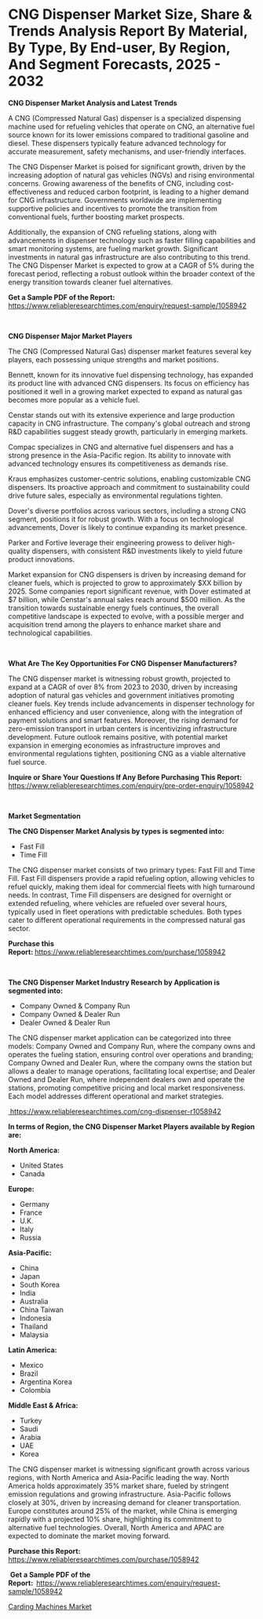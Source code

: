 <p><h1>CNG Dispenser Market Size, Share & Trends Analysis Report By Material, By Type, By End-user, By Region, And Segment Forecasts, 2025 - 2032</h1></p><p><strong>CNG Dispenser Market Analysis and Latest Trends</strong></p>
<p><p>A CNG (Compressed Natural Gas) dispenser is a specialized dispensing machine used for refueling vehicles that operate on CNG, an alternative fuel source known for its lower emissions compared to traditional gasoline and diesel. These dispensers typically feature advanced technology for accurate measurement, safety mechanisms, and user-friendly interfaces.</p><p>The CNG Dispenser Market is poised for significant growth, driven by the increasing adoption of natural gas vehicles (NGVs) and rising environmental concerns. Growing awareness of the benefits of CNG, including cost-effectiveness and reduced carbon footprint, is leading to a higher demand for CNG infrastructure. Governments worldwide are implementing supportive policies and incentives to promote the transition from conventional fuels, further boosting market prospects.</p><p>Additionally, the expansion of CNG refueling stations, along with advancements in dispenser technology such as faster filling capabilities and smart monitoring systems, are fueling market growth. Significant investments in natural gas infrastructure are also contributing to this trend. The CNG Dispenser Market is expected to grow at a CAGR of 5% during the forecast period, reflecting a robust outlook within the broader context of the energy transition towards cleaner fuel alternatives.</p></p>
<p><strong>Get a Sample PDF of the Report:&nbsp;</strong> <a href="https://www.reliableresearchtimes.com/enquiry/request-sample/1058942?utm_campaign=2740&utm_medium=2&utm_source=Github&utm_content=ia&utm_term=10042025&utm_id=cng-dispenser">https://www.reliableresearchtimes.com/enquiry/request-sample/1058942</a></p>
<p>&nbsp;</p>
<p><strong>CNG Dispenser Major Market Players</strong></p>
<p><p>The CNG (Compressed Natural Gas) dispenser market features several key players, each possessing unique strengths and market positions. </p><p>Bennett, known for its innovative fuel dispensing technology, has expanded its product line with advanced CNG dispensers. Its focus on efficiency has positioned it well in a growing market expected to expand as natural gas becomes more popular as a vehicle fuel.</p><p>Censtar stands out with its extensive experience and large production capacity in CNG infrastructure. The company's global outreach and strong R&D capabilities suggest steady growth, particularly in emerging markets.</p><p>Compac specializes in CNG and alternative fuel dispensers and has a strong presence in the Asia-Pacific region. Its ability to innovate with advanced technology ensures its competitiveness as demands rise.</p><p>Kraus emphasizes customer-centric solutions, enabling customizable CNG dispensers. Its proactive approach and commitment to sustainability could drive future sales, especially as environmental regulations tighten.</p><p>Dover's diverse portfolios across various sectors, including a strong CNG segment, positions it for robust growth. With a focus on technological advancements, Dover is likely to continue expanding its market presence.</p><p>Parker and Fortive leverage their engineering prowess to deliver high-quality dispensers, with consistent R&D investments likely to yield future product innovations.</p><p>Market expansion for CNG dispensers is driven by increasing demand for cleaner fuels, which is projected to grow to approximately $XX billion by 2025. Some companies report significant revenue, with Dover estimated at $7 billion, while Censtar's annual sales reach around $500 million. As the transition towards sustainable energy fuels continues, the overall competitive landscape is expected to evolve, with a possible merger and acquisition trend among the players to enhance market share and technological capabilities.</p></p>
<p>&nbsp;</p>
<p><strong>What Are The Key Opportunities For CNG Dispenser Manufacturers?</strong></p>
<p><p>The CNG dispenser market is witnessing robust growth, projected to expand at a CAGR of over 8% from 2023 to 2030, driven by increasing adoption of natural gas vehicles and government initiatives promoting cleaner fuels. Key trends include advancements in dispenser technology for enhanced efficiency and user convenience, along with the integration of payment solutions and smart features. Moreover, the rising demand for zero-emission transport in urban centers is incentivizing infrastructure development. Future outlook remains positive, with potential market expansion in emerging economies as infrastructure improves and environmental regulations tighten, positioning CNG as a viable alternative fuel source.</p></p>
<p><strong>Inquire or Share Your Questions If Any Before Purchasing This Report:</strong> <a href="https://www.reliableresearchtimes.com/enquiry/pre-order-enquiry/1058942?utm_campaign=2740&utm_medium=2&utm_source=Github&utm_content=ia&utm_term=10042025&utm_id=cng-dispenser">https://www.reliableresearchtimes.com/enquiry/pre-order-enquiry/1058942</a></p>
<p>&nbsp;</p>
<p><strong>Market Segmentation</strong></p>
<p><strong>The CNG Dispenser Market Analysis by types is segmented into:</strong></p>
<p><ul><li>Fast Fill</li><li>Time Fill</li></ul></p>
<p><p>The CNG dispenser market consists of two primary types: Fast Fill and Time Fill. Fast Fill dispensers provide a rapid refueling option, allowing vehicles to refuel quickly, making them ideal for commercial fleets with high turnaround needs. In contrast, Time Fill dispensers are designed for overnight or extended refueling, where vehicles are refueled over several hours, typically used in fleet operations with predictable schedules. Both types cater to different operational requirements in the compressed natural gas sector.</p></p>
<p><strong>Purchase this Report:&nbsp;</strong><a href="https://www.reliableresearchtimes.com/purchase/1058942?utm_campaign=2740&utm_medium=2&utm_source=Github&utm_content=ia&utm_term=10042025&utm_id=cng-dispenser">https://www.reliableresearchtimes.com/purchase/1058942</a></p>
<p>&nbsp;</p>
<p><strong>The CNG Dispenser Market Industry Research by Application is segmented into:</strong></p>
<p><ul><li>Company Owned & Company Run</li><li>Company Owned & Dealer Run</li><li>Dealer Owned & Dealer Run</li></ul></p>
<p><p>The CNG dispenser market application can be categorized into three models: Company Owned and Company Run, where the company owns and operates the fueling station, ensuring control over operations and branding; Company Owned and Dealer Run, where the company owns the station but allows a dealer to manage operations, facilitating local expertise; and Dealer Owned and Dealer Run, where independent dealers own and operate the stations, promoting competitive pricing and local market responsiveness. Each model addresses different operational and market strategies.</p></p>
<p><a href="https://www.reliableresearchtimes.com/cng-dispenser-r1058942?utm_campaign=2740&utm_medium=2&utm_source=Github&utm_content=ia&utm_term=10042025&utm_id=cng-dispenser">&nbsp;https://www.reliableresearchtimes.com/cng-dispenser-r1058942</a></p>
<p><strong>In terms of Region, the CNG Dispenser Market Players available by Region are:</strong></p>
<p>
    <p> <strong> North America: </strong>
        <ul>
            <li>United States</li>
            <li>Canada</li>
        </ul>
        </p> 
    <p> <strong> Europe: </strong>
        <ul>
            <li>Germany</li>
            <li>France</li>
            <li>U.K.</li>
            <li>Italy</li>
            <li>Russia</li>
        </ul>
        </p> 
    <p> <strong> Asia-Pacific: </strong>
        <ul>
            <li>China</li>
            <li>Japan</li>
            <li>South Korea</li>
            <li>India</li>
            <li>Australia</li>
            <li>China Taiwan</li>
            <li>Indonesia</li>
            <li>Thailand</li>
            <li>Malaysia</li>
        </ul>
        </p> 
    <p> <strong> Latin America: </strong>
        <ul>
            <li>Mexico</li>
            <li>Brazil</li>
            <li>Argentina Korea</li>
            <li>Colombia</li>
        </ul>
        </p> 
    <p> <strong> Middle East & Africa: </strong>
        <ul>
            <li>Turkey</li>
            <li>Saudi</li>
            <li>Arabia</li>
            <li>UAE</li>
            <li>Korea</li>
        </ul>
    </p>
    </p>
<p><p>The CNG dispenser market is witnessing significant growth across various regions, with North America and Asia-Pacific leading the way. North America holds approximately 35% market share, fueled by stringent emission regulations and growing infrastructure. Asia-Pacific follows closely at 30%, driven by increasing demand for cleaner transportation. Europe constitutes around 25% of the market, while China is emerging rapidly with a projected 10% share, highlighting its commitment to alternative fuel technologies. Overall, North America and APAC are expected to dominate the market moving forward.</p></p>
<p><strong>Purchase this Report: </strong><a href="https://www.reliableresearchtimes.com/purchase/1058942?utm_campaign=2740&utm_medium=2&utm_source=Github&utm_content=ia&utm_term=10042025&utm_id=cng-dispenser">https://www.reliableresearchtimes.com/purchase/1058942</a></p>
<p>&nbsp;<strong>Get a Sample PDF of the Report:&nbsp;&nbsp;</strong><a href="https://www.reliableresearchtimes.com/enquiry/request-sample/1058942?utm_campaign=2740&utm_medium=2&utm_source=Github&utm_content=ia&utm_term=10042025&utm_id=cng-dispenser">https://www.reliableresearchtimes.com/enquiry/request-sample/1058942</a></p>
<p><strong></strong></p>
<p><p><a href="https://github.com/plawragarile/Market-Research-Report-List-1/blob/main/carding-machines-market.md?utm_campaign=2740&utm_medium=2&utm_source=Github&utm_content=ia&utm_term=10042025&utm_id=cng-dispenser">Carding Machines Market</a></p></p>